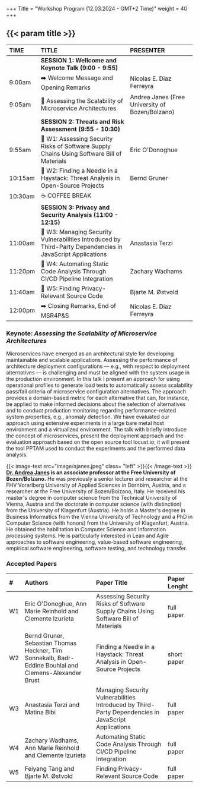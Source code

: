 +++
Title = "Workshop Program (12.03.2024 - GMT+2 Time)"
weight = 40
+++

## {{< param title >}}


| **TIME**		 | **TITLE** 				    | **PRESENTER**	 			|
|:--			 |:--							|:--		 			|
|           | **SESSION 1: Wellcome and Keynote Talk (9:00 - 9:55)** |  |
| 9:00am		  | ➡️ Welcome Message and Opening Remarks	     | Nicolas E. Diaz Ferreyra	|
| 9:05am		  | 🎯 Assessing the Scalability of Microservice Architectures | Andrea Janes (Free University of Bozen/Bolzano)		|
|           | **SESSION 2:  Threats and Risk Assessment (9:55 - 10:30)** |  |
| 9:55am    | 📝 W1: Assessing Security Risks of Software Supply Chains Using Software Bill of Materials | Eric O'Donoghue |
| 10:15am		 | 📝 W2: Finding a Needle in a Haystack: Threat Analysis in Open-Source Projects | Bernd Gruner	|
| 10:30am   | ☕ COFFEE BREAK  | |
|           | **SESSION 3: Privacy and Security Analysis (11:00 - 12:15)** |  |
| 11:00am		 | 📝 W3: Managing Security Vulnerabilities Introduced by Third-Party Dependencies in JavaScript Applications	| Anastasia Terzi	|
| 11:20pm		 | 📝 W4: Automating Static Code Analysis Through CI/CD Pipeline Integration | Zachary Wadhams |
| 11:40am   | 📝 W5: Finding Privacy-Relevant Source Code   | Bjarte M. Østvold |
| 12:00pm		 | ➡️ Closing Remarks, End of MSR4P&S	| Nicolas E. Diaz Ferreyra	|

### Keynote: _Assessing the Scalability of Microservice Architectures_
 
Microservices have emerged as an architectural style for developing maintainable and scalable applications. Assessing the performance of architecture deployment configurations — e.g., with respect to deployment alternatives — is challenging and must be aligned with the system usage in the production environment. In this talk I present an approach for using operational profiles to generate load tests to automatically assess scalability pass/fail criteria of microservice configuration alternatives. The approach provides a domain-based metric for each alternative that can, for instance, be applied to make informed decisions about the selection of alternatives and to conduct production monitoring regarding performance-related system properties, e.g., anomaly detection. We have evaluated our approach using extensive experiments in a large bare metal host environment and a virtualized environment. The talk with briefly introduce the concept of microservices, present the deployment approach and the evaluation approach based on the open source tool locust.io; it will present the tool PPTAM used to conduct the experiments and the performed data analysis.

{{< image-text src="image/ajanes.jpeg" class= "left" >}}{{< /image-text >}}
**[Dr. Andrea Janes](https://ajanes.github.io) is an associate professor at the Free University of Bozen/Bolzano.** He was previously a senior lecturer and researcher at the FHV Vorarlberg University of Applied Sciences in Dornbirn, Austria, and a researcher at the Free University of Bozen/Bolzano, Italy. He received his master's degree in computer science from the Technical University of Vienna, Austria and the doctorate in computer science (with distinction) from the University of Klagenfurt (Austria). He holds a Master's degree in Business Informatics from the Vienna University of Technology and a PhD in Computer Science (with honors) from the University of Klagenfurt, Austria. He obtained the habilitation in Computer Science and Information processing systems. He is particularly interested in Lean and Agile approaches to software engineering, value-based software engineering, empirical software engineering, software testing, and technology transfer.

### Accepted Papers

| **#** | **Authors**                     | **Paper Title** | **Paper Lenght** |
| :--   | :--                             | :--                     | :-- |
| W1 | Eric O'Donoghue, Ann Marie Reinhold and Clemente Izurieta | Assessing Security Risks of Software Supply Chains Using Software Bill of Materials | full paper |
| W2 | Bernd Gruner, Sebastian Thomas Heckner, Tim Sonnekalb, Badr-Eddine Bouhlal and Clemens-Alexander Brust | Finding a Needle in a Haystack: Threat Analysis in Open-Source Projects | short paper |
| W3 | Anastasia Terzi and Matina Bibi | Managing Security Vulnerabilities Introduced by Third-Party Dependencies in JavaScript Applications | full paper |
| W4 | Zachary Wadhams, Ann Marie Reinhold and Clemente Izurieta | Automating Static Code Analysis Through CI/CD Pipeline Integration | full paper |
| W5 | Feiyang Tang and Bjarte M. Østvold | Finding Privacy-Relevant Source Code | full paper |


